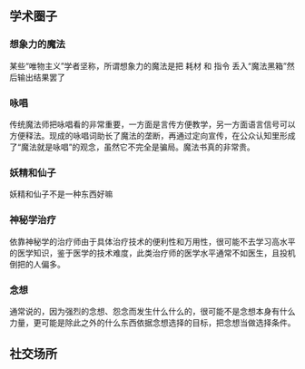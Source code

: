 
## 学术圈子

### 想象力的魔法
某些“唯物主义”学者坚称，所谓想象力的魔法是把 耗材 和 指令 丢入“魔法黑箱”然后输出结果罢了

### 咏唱
传统魔法师把咏唱看的非常重要，一方面是言传方便教学，另一方面语言信号可以方便释法。现成的咏唱词助长了魔法的垄断，再通过定向宣传，在公众认知里形成了“魔法就是咏唱”的观念，虽然它不完全是骗局。魔法书真的非常贵。

### 妖精和仙子
妖精和仙子不是一种东西好嘛

### 神秘学治疗
依靠神秘学的治疗师由于具体治疗技术的便利性和万用性，很可能不去学习高水平的医学知识，鉴于医学的技术难度，此类治疗师的医学水平通常不如医生，且投机倒把的人偏多。

### 念想
通常说的，因为强烈的念想、怨念而发生什么什么的，很可能不是念想本身有什么力量，更可能是除此之外的什么东西依据念想选择的目标，把念想当做选择条件。

## 社交场所
